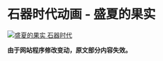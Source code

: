 # 石器时代动画 - 盛夏的果实

[![盛夏的果实 石器时代](https://attachment.soulteary.com/2008/02/01/stone-age.png "盛夏的果实 石器时代")](https://attachment.soulteary.com/2008/02/01/stone-age.png)

**由于网站程序修改变动，原文部分内容失效。**

